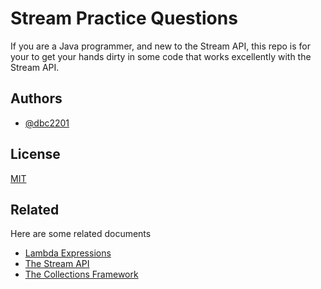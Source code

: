 
# Stream Practice Questions

 If you are a Java programmer, and new to the Stream API, this repo is for your to get
 your hands dirty in some code that works excellently with the Stream API.


## Authors

- [@dbc2201](https://www.github.com/dbc2201)


## License

[MIT](https://choosealicense.com/licenses/mit/)


## Related

Here are some related documents

- [Lambda Expressions](https://dev.java/learn/lambda-expressions/)
- [The Stream API](https://dev.java/learn/the-stream-api/)
- [The Collections Framework](https://dev.java/learn/the-collections-framework/)

